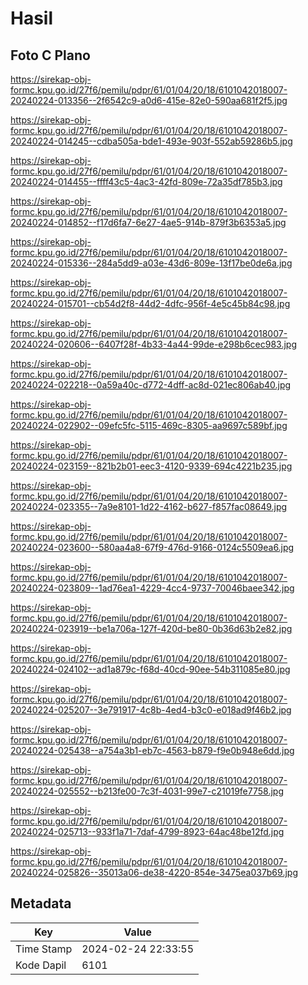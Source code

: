 # Hasil

## Foto C Plano

https://sirekap-obj-formc.kpu.go.id/27f6/pemilu/pdpr/61/01/04/20/18/6101042018007-20240224-013356--2f6542c9-a0d6-415e-82e0-590aa681f2f5.jpg

https://sirekap-obj-formc.kpu.go.id/27f6/pemilu/pdpr/61/01/04/20/18/6101042018007-20240224-014245--cdba505a-bde1-493e-903f-552ab59286b5.jpg

https://sirekap-obj-formc.kpu.go.id/27f6/pemilu/pdpr/61/01/04/20/18/6101042018007-20240224-014455--ffff43c5-4ac3-42fd-809e-72a35df785b3.jpg

https://sirekap-obj-formc.kpu.go.id/27f6/pemilu/pdpr/61/01/04/20/18/6101042018007-20240224-014852--f17d6fa7-6e27-4ae5-914b-879f3b6353a5.jpg

https://sirekap-obj-formc.kpu.go.id/27f6/pemilu/pdpr/61/01/04/20/18/6101042018007-20240224-015336--284a5dd9-a03e-43d6-809e-13f17be0de6a.jpg

https://sirekap-obj-formc.kpu.go.id/27f6/pemilu/pdpr/61/01/04/20/18/6101042018007-20240224-015701--cb54d2f8-44d2-4dfc-956f-4e5c45b84c98.jpg

https://sirekap-obj-formc.kpu.go.id/27f6/pemilu/pdpr/61/01/04/20/18/6101042018007-20240224-020606--6407f28f-4b33-4a44-99de-e298b6cec983.jpg

https://sirekap-obj-formc.kpu.go.id/27f6/pemilu/pdpr/61/01/04/20/18/6101042018007-20240224-022218--0a59a40c-d772-4dff-ac8d-021ec806ab40.jpg

https://sirekap-obj-formc.kpu.go.id/27f6/pemilu/pdpr/61/01/04/20/18/6101042018007-20240224-022902--09efc5fc-5115-469c-8305-aa9697c589bf.jpg

https://sirekap-obj-formc.kpu.go.id/27f6/pemilu/pdpr/61/01/04/20/18/6101042018007-20240224-023159--821b2b01-eec3-4120-9339-694c4221b235.jpg

https://sirekap-obj-formc.kpu.go.id/27f6/pemilu/pdpr/61/01/04/20/18/6101042018007-20240224-023355--7a9e8101-1d22-4162-b627-f857fac08649.jpg

https://sirekap-obj-formc.kpu.go.id/27f6/pemilu/pdpr/61/01/04/20/18/6101042018007-20240224-023600--580aa4a8-67f9-476d-9166-0124c5509ea6.jpg

https://sirekap-obj-formc.kpu.go.id/27f6/pemilu/pdpr/61/01/04/20/18/6101042018007-20240224-023809--1ad76ea1-4229-4cc4-9737-70046baee342.jpg

https://sirekap-obj-formc.kpu.go.id/27f6/pemilu/pdpr/61/01/04/20/18/6101042018007-20240224-023919--be1a706a-127f-420d-be80-0b36d63b2e82.jpg

https://sirekap-obj-formc.kpu.go.id/27f6/pemilu/pdpr/61/01/04/20/18/6101042018007-20240224-024102--ad1a879c-f68d-40cd-90ee-54b311085e80.jpg

https://sirekap-obj-formc.kpu.go.id/27f6/pemilu/pdpr/61/01/04/20/18/6101042018007-20240224-025207--3e791917-4c8b-4ed4-b3c0-e018ad9f46b2.jpg

https://sirekap-obj-formc.kpu.go.id/27f6/pemilu/pdpr/61/01/04/20/18/6101042018007-20240224-025438--a754a3b1-eb7c-4563-b879-f9e0b948e6dd.jpg

https://sirekap-obj-formc.kpu.go.id/27f6/pemilu/pdpr/61/01/04/20/18/6101042018007-20240224-025552--b213fe00-7c3f-4031-99e7-c21019fe7758.jpg

https://sirekap-obj-formc.kpu.go.id/27f6/pemilu/pdpr/61/01/04/20/18/6101042018007-20240224-025713--933f1a71-7daf-4799-8923-64ac48be12fd.jpg

https://sirekap-obj-formc.kpu.go.id/27f6/pemilu/pdpr/61/01/04/20/18/6101042018007-20240224-025826--35013a06-de38-4220-854e-3475ea037b69.jpg


## Metadata

| Key        | Value               |
| ---------- | ------------------- |
| Time Stamp | 2024-02-24 22:33:55 |
| Kode Dapil | 6101                |




